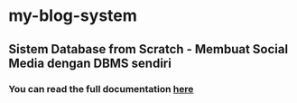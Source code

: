 # my-blog-system
## Sistem Database from Scratch - Membuat Social Media dengan DBMS sendiri
### You can read the full documentation [here](https://docs.google.com/document/d/1CbwygysGonBk2XGyiDQcGQxXs8RwTq4-TFijSbukU3o/edit?usp=sharing)
